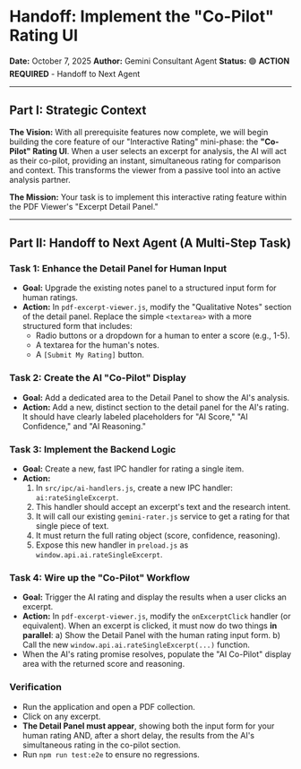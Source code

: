 # Handoff: Implement the "Co-Pilot" Rating UI

**Date:** October 7, 2025
**Author:** Gemini Consultant Agent
**Status:** 🟢 **ACTION REQUIRED** - Handoff to Next Agent

---

## Part I: Strategic Context

**The Vision:** With all prerequisite features now complete, we will begin building the core feature of our "Interactive Rating" mini-phase: the **"Co-Pilot" Rating UI**. When a user selects an excerpt for analysis, the AI will act as their co-pilot, providing an instant, simultaneous rating for comparison and context. This transforms the viewer from a passive tool into an active analysis partner.

**The Mission:** Your task is to implement this interactive rating feature within the PDF Viewer's "Excerpt Detail Panel."

---

## Part II: Handoff to Next Agent (A Multi-Step Task)

### Task 1: Enhance the Detail Panel for Human Input

-   **Goal:** Upgrade the existing notes panel to a structured input form for human ratings.
-   **Action:** In `pdf-excerpt-viewer.js`, modify the "Qualitative Notes" section of the detail panel. Replace the simple `<textarea>` with a more structured form that includes:
    -   Radio buttons or a dropdown for a human to enter a score (e.g., 1-5).
    -   A textarea for the human's notes.
    -   A `[Submit My Rating]` button.

### Task 2: Create the AI "Co-Pilot" Display

-   **Goal:** Add a dedicated area to the Detail Panel to show the AI's analysis.
-   **Action:** Add a new, distinct section to the detail panel for the AI's rating. It should have clearly labeled placeholders for "AI Score," "AI Confidence," and "AI Reasoning."

### Task 3: Implement the Backend Logic

-   **Goal:** Create a new, fast IPC handler for rating a single item.
-   **Action:**
    1.  In `src/ipc/ai-handlers.js`, create a new IPC handler: `ai:rateSingleExcerpt`.
    2.  This handler should accept an excerpt's text and the research intent.
    3.  It will call our existing `gemini-rater.js` service to get a rating for that single piece of text.
    4.  It must return the full rating object (score, confidence, reasoning).
    5.  Expose this new handler in `preload.js` as `window.api.ai.rateSingleExcerpt`.

### Task 4: Wire up the "Co-Pilot" Workflow

-   **Goal:** Trigger the AI rating and display the results when a user clicks an excerpt.
-   **Action:** In `pdf-excerpt-viewer.js`, modify the `onExcerptClick` handler (or equivalent). When an excerpt is clicked, it must now do two things **in parallel**:
    a) Show the Detail Panel with the human rating input form.
    b) Call the new `window.api.ai.rateSingleExcerpt(...)` function.
-   When the AI's rating promise resolves, populate the "AI Co-Pilot" display area with the returned score and reasoning.

### Verification

-   Run the application and open a PDF collection.
-   Click on any excerpt.
-   **The Detail Panel must appear**, showing both the input form for your human rating AND, after a short delay, the results from the AI's simultaneous rating in the co-pilot section.
-   Run `npm run test:e2e` to ensure no regressions.
